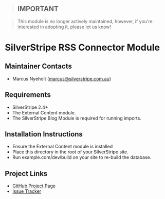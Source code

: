 > ## **IMPORTANT**

> This module is no longer actively maintained, however, if you're interested in adopting it, please let us know!

# SilverStripe RSS Connector Module

## Maintainer Contacts
*  Marcus Nyeholt (<marcus@silverstripe.com.au>)

## Requirements
*  SilverStripe 2.4+
*  The External Content module.
*  The SilverStripe Blog Module is required for running imports.

## Installation Instructions
*  Ensure the External Content module is installed
*  Place this directory in the root of your SilverStripe site.
*  Run example.com/dev/build on your site to re-build the database.

## Project Links
*  [GitHub Project Page](https://github.com/ajshort/silverstripe-rssconnector)
*  [Issue Tracker](https://github.com/ajshort/silverstripe-rssconnector/issues)
